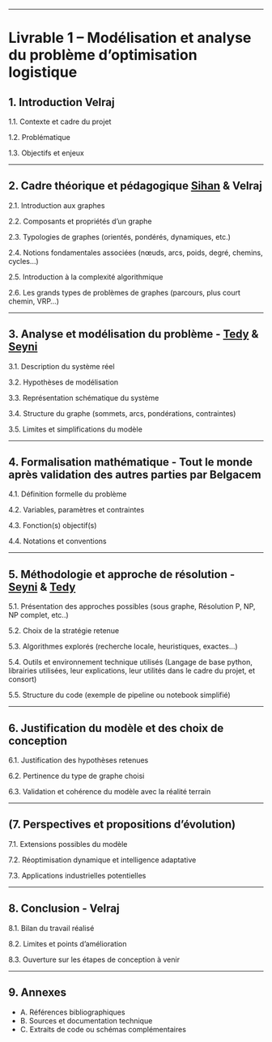 
---

# **Livrable 1 – Modélisation et analyse du problème d’optimisation logistique**

## **1. Introduction** Velraj

1.1. Contexte et cadre du projet <p>
1.2. Problématique <p>
1.3. Objectifs et enjeux <p>

---

## **2. Cadre théorique et pédagogique** [Sihan](https://www.linkedin.com/in/sihan-chen-619872253) & Velraj

2.1. Introduction aux graphes <p>
2.2. Composants et propriétés d’un graphe <p>
2.3. Typologies de graphes (orientés, pondérés, dynamiques, etc.) <p>
2.4. Notions fondamentales associées (nœuds, arcs, poids, degré, chemins, cycles…) <p>
2.5. Introduction à la complexité algorithmique <p>
2.6. Les grands types de problèmes de graphes (parcours, plus court chemin, VRP…)<p>

---

## **3. Analyse et modélisation du problème** - [Tedy](https://www.linkedin.com/in/tedy-nkenmegny-a2563835a) & [Seyni](https://www.linkedin.com/in/seyni-jr-balde)

3.1. Description du système réel <p>
3.2. Hypothèses de modélisation <p>
3.3. Représentation schématique du système <p>
3.4. Structure du graphe (sommets, arcs, pondérations, contraintes) <p>
3.5. Limites et simplifications du modèle <p>

---

## **4. Formalisation mathématique** - Tout le monde après validation des autres parties par Belgacem

4.1. Définition formelle du problème <p>
4.2. Variables, paramètres et contraintes <p>
4.3. Fonction(s) objectif(s) <p>
4.4. Notations et conventions <p>

---

## **5. Méthodologie et approche de résolution** - [Seyni](https://www.linkedin.com/in/seyni-jr-balde) & [Tedy](https://www.linkedin.com/in/tedy-nkenmegny-a2563835a)

5.1. Présentation des approches possibles (sous graphe, Résolution P, NP, NP complet, etc..) <p>
5.2. Choix de la stratégie retenue <p>
5.3. Algorithmes explorés (recherche locale, heuristiques, exactes…) <p>
5.4. Outils et environnement technique utilisés (Langage de base python, librairies utilisées, leur explications, leur utilités dans le cadre du projet, et consort) <p>
5.5. Structure du code (exemple de pipeline ou notebook simplifié) <p>

---

## **6. Justification du modèle et des choix de conception** 

6.1. Justification des hypothèses retenues <p>
6.2. Pertinence du type de graphe choisi <p>
6.3. Validation et cohérence du modèle avec la réalité terrain <p>

---

## **(7. Perspectives et propositions d’évolution**)
7.1. Extensions possibles du modèle <p>
7.2. Réoptimisation dynamique et intelligence adaptative <p>
7.3. Applications industrielles potentielles <p>

---

## **8. Conclusion** - Velraj

8.1. Bilan du travail réalisé <p>
8.2. Limites et points d’amélioration <p>
8.3. Ouverture sur les étapes de conception à venir <p>

---

## **9. Annexes**

* A. Références bibliographiques
* B. Sources et documentation technique
* C. Extraits de code ou schémas complémentaires
